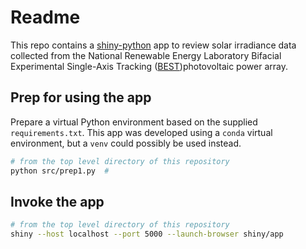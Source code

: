 Readme
======

This repo contains a [shiny-python](https://shiny.rstudio.com/py/) app to review solar irradiance
data collected from the National Renewable Energy Laboratory Bifacial Experimental Single-Axis Tracking ([BEST](https://datahub.duramat.org/project/about/nrel-bifacial-experimental-single-axis-tracking-field))photovoltaic power array.

## Prep for using the app

Prepare a virtual Python environment based on the supplied `requirements.txt`. This app was developed using a `conda` virtual environment, but a `venv` could possibly be used instead.

```bash
# from the top level directory of this repository
python src/prep1.py  #
```

## Invoke the app

```bash
# from the top level directory of this repository
shiny --host localhost --port 5000 --launch-browser shiny/app
```

